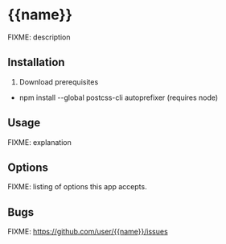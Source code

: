 # {{name}}

FIXME: description

## Installation

1. Download prerequisites
  - npm install --global postcss-cli autoprefixer (requires node)

## Usage

FIXME: explanation

## Options

FIXME: listing of options this app accepts.

## Bugs

FIXME: https://github.com/user/{{name}}/issues
